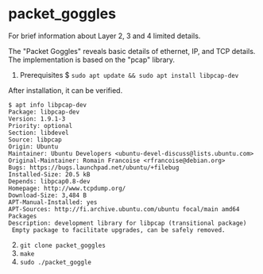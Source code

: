 # packet_goggles
For brief information about Layer 2, 3 and 4 limited details.

The "Packet Goggles" reveals basic details of ethernet, IP, and TCP details. The implementation is based on the "pcap" library.

1. Prerequisites
$ ```sudo apt update && sudo apt install libpcap-dev```

After installation, it can be verified.
```
$ apt info libpcap-dev
Package: libpcap-dev
Version: 1.9.1-3
Priority: optional
Section: libdevel
Source: libpcap
Origin: Ubuntu
Maintainer: Ubuntu Developers <ubuntu-devel-discuss@lists.ubuntu.com>
Original-Maintainer: Romain Francoise <rfrancoise@debian.org>
Bugs: https://bugs.launchpad.net/ubuntu/+filebug
Installed-Size: 20.5 kB
Depends: libpcap0.8-dev
Homepage: http://www.tcpdump.org/
Download-Size: 3,484 B
APT-Manual-Installed: yes
APT-Sources: http://fi.archive.ubuntu.com/ubuntu focal/main amd64 Packages
Description: development library for libpcap (transitional package)
 Empty package to facilitate upgrades, can be safely removed.
```
2. ```git clone packet_goggles```
3. ```make```
4. ```sudo ./packet_goggle```
